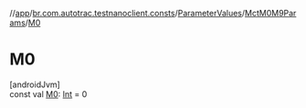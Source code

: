 //[app](../../../../index.md)/[br.com.autotrac.testnanoclient.consts](../../index.md)/[ParameterValues](../index.md)/[MctM0M9Params](index.md)/[M0](-m0.md)

# M0

[androidJvm]\
const val [M0](-m0.md): [Int](https://kotlinlang.org/api/latest/jvm/stdlib/kotlin/-int/index.html) = 0
